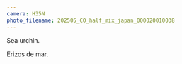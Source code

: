 ```yaml
---
camera: H35N
photo_filename: 202505_CO_half_mix_japan_000020010038
---
```


Sea urchin.

Erizos de mar.

